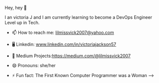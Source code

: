  Hey, hey  👋

I an victoria J and I am currently learning to become a DevOps Engineer Level up in Tech.


- 📫 How to reach me: lilmissvick2007@yahoo.com
- 🖥️ Linkedin: www.linkedin.com/in/victoriajackson57
- 📰 Medium Projects:https://medium.com/@lilmissvick2007

- 😄 Pronouns: she/her
- ⚡ Fun fact: The First Known Computer Programmer was a Woman
-->
